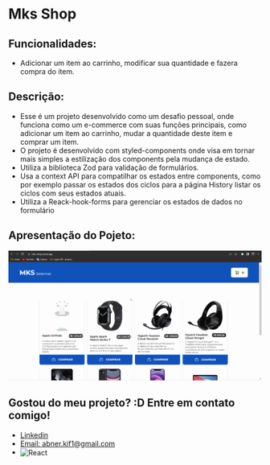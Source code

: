 # Mks Shop

## Funcionalidades:
- Adicionar um item ao carrinho, modificar sua quantidade e fazera compra do item.

## Descrição:
- Esse é um projeto desenvolvido como um desafio pessoal, onde funciona como um e-commerce com suas funções principais, como adicionar um item ao carrinho, mudar a quantidade deste item e comprar um item.
- O projeto é desenvolvido com styled-components onde visa em tornar mais simples a estilização dos components pela mudança de estado.
- Utiliza a biblioteca Zod para validação de formulários.
- Usa a context API para compatilhar os estados entre components, como por exemplo passar os estados dos ciclos para a página History listar os ciclos com seus estados atuais.
- Utiliza a Reack-hook-forms para gerenciar os estados de dados no formulário


## Apresentação do Pojeto:
<img src="./mks.gif">


## Gostou do meu projeto? :D Entre em contato comigo! 
- [Linkedin](https://www.linkedin.com/in/abner-santos-b195b8228/) <br/>
- [Email: abner.kif1@gmail.com](mailto:abner.kif1@gmail.com)
- <img align="center" alt="React" src="https://img.shields.io/badge/React-20232A?style=for-the-badge&logo=react&logoColor=61DAFB%22">
